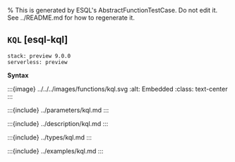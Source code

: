 % This is generated by ESQL's AbstractFunctionTestCase. Do not edit it. See ../README.md for how to regenerate it.

## `KQL` [esql-kql]
```{applies_to}
stack: preview 9.0.0
serverless: preview
```

**Syntax**

:::{image} ../../../images/functions/kql.svg
:alt: Embedded
:class: text-center
:::


:::{include} ../parameters/kql.md
:::

:::{include} ../description/kql.md
:::

:::{include} ../types/kql.md
:::

:::{include} ../examples/kql.md
:::
